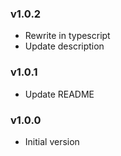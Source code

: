 ### v1.0.2
- Rewrite in typescript
- Update description

### v1.0.1
- Update README

### v1.0.0
- Initial version